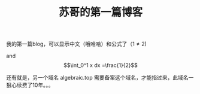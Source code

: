 ﻿---
title: 苏哥的第一篇博客
---

我的第一篇blog，可以显示中文（哦哈哈）和公式了（$1\neq 2$)

and $$\int_0^1 x dx =\frac{1}{2}$$

还有就是，另一个域名 algebraic.top 需要备案这个域名，才能指过来，此域名一狠心续费了10年。。。